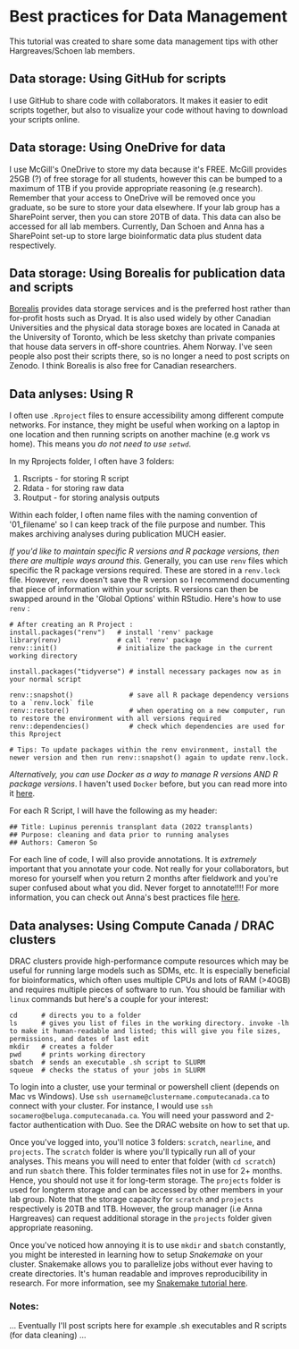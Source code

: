 # Best practices for Data Management

This tutorial was created to share some data management tips with other Hargreaves/Schoen lab members. 

## Data storage: Using GitHub for scripts

I use GitHub to share code with collaborators. It makes it easier to edit scripts together, but also to visualize your code without having to download your scripts online. 



## Data storage: Using OneDrive for data

I use McGill's OneDrive to store my data because it's FREE. McGill provides 25GB (?) of free storage for all students, however this can be bumped to a maximum of 1TB if you provide appropriate reasoning (e.g research). Remember that your access to OneDrive will be removed once you graduate, so be sure to store your data elsewhere. If your lab group has a SharePoint server, then you can store 20TB of data. This data can also be accessed for all lab members. Currently, Dan Schoen and Anna has a SharePoint set-up to store large bioinformatic data plus student data respectively.



## Data storage: Using Borealis for publication data and scripts

[Borealis](https://borealisdata.ca/) provides data storage services and is the preferred host rather than for-profit hosts such as Dryad. It is also used widely by other Canadian Universities and the physical data storage boxes are located in Canada at the University of Toronto, which be less sketchy than private companies that house data servers in off-shore countries. Ahem Norway. I've seen people also post their scripts there, so is no longer a need to post scripts on Zenodo. I think Borealis is also free for Canadian researchers.

## Data anlyses: Using R

I often use `.Rproject` files to ensure accessibility among different compute networks. For instance, they might be useful when working on a laptop in one location and then running scripts on another machine (e.g work vs home). This means you *do not need to use `setwd`*. 

In my Rprojects folder, I often have 3 folders:

1. Rscripts   - for storing R script
2. Rdata      - for storing raw data
3. Routput    - for storing analysis outputs

Within each folder, I often name files with the naming convention of '01_filename' so I can keep track of the file purpose and number. This makes archiving analyses during publication MUCH easier.

*If you'd like to maintain specific R versions and R package versions, then there are multiple ways around this*. Generally, you can use `renv` files which specific the R package versions required. These are stored in a `renv.lock` file. However, `renv` doesn't save the R version so I recommend documenting that piece of information within your scripts. R versions can then be swapped around in the 'Global Options' within RStudio. Here's how to use `renv` : 

```
# After creating an R Project :
install.packages("renv")   # install 'renv' package
library(renv)              # call 'renv' package
renv::init()               # initialize the package in the current working directory

install.packages("tidyverse") # install necessary packages now as in your normal script

renv::snapshot()              # save all R package dependency versions to a `renv.lock` file
renv::restore()               # when operating on a new computer, run to restore the environment with all versions required
renv::dependencies()          # check which dependencies are used for this Rproject

# Tips: To update packages within the renv environment, install the newer version and then run renv::snapshot() again to update renv.lock.

```


*Alternatively, you can use Docker as a way to manage R versions AND R package versions*. I haven't used `Docker` before, but you can read more into it [here](https://colinfay.me/docker-r-reproducibility/).

For each R Script, I will have the following as my header:

```
## Title: Lupinus perennis transplant data (2022 transplants)
## Purpose: cleaning and data prior to running analyses
## Authors: Cameron So
```

For each line of code, I will also provide annotations. It is *extremely* important that you annotate your code. Not really for your collaborators, but moreso for yourself when you return 2 months after fieldwork and you're super confused about what you did. Never forget to annotate!!!! For more information, you can check out Anna's best practices file [here](https://12c7dc14-9b05-8320-8644-794d1c8f6407.filesusr.com/ugd/9e5dfc_93c3b3c3579a4a28a282fd382bafed98.pdf).



## Data analyses: Using Compute Canada / DRAC clusters

DRAC clusters provide high-performance compute resources which may be useful for running large models such as SDMs, etc. It is especially beneficial for bioinformatics, which often uses multiple CPUs and lots of RAM (>40GB) and requires multiple pieces of software to run. You should be familiar with `linux` commands but here's a couple for your interest:

```
cd      # directs you to a folder
ls      # gives you list of files in the working directory. invoke -lh to make it human-readable and listed; this will give you file sizes, permissions, and dates of last edit
mkdir   # creates a folder
pwd     # prints working directory
sbatch  # sends an executable .sh script to SLURM 
squeue  # checks the status of your jobs in SLURM
```

To login into a cluster, use your terminal or powershell client (depends on Mac vs Windows). Use `ssh username@clustername.computecanada.ca` to connect with your cluster. For instance, I would use `ssh socamero@beluga.computecanada.ca`. You will need your password and 2-factor authentication with Duo. See the DRAC website on how to set that up.

Once you've logged into, you'll notice 3 folders: `scratch`, `nearline`, and `projects`. The `scratch` folder is where you'll typically run all of your analyses. This means you will need to enter that folder (with `cd scratch`) and run `sbatch` there. This folder terminates files not in use for 2+ months. Hence, you should not use it for long-term storage. The `projects` folder is used for longterm storage and can be accessed by other members in your lab group. Note that the storage capacity for `scratch` and `projects` respectively is 20TB and 1TB. However, the group manager (i.e Anna Hargreaves) can request additional storage in the `projects` folder given appropriate reasoning.

Once you've noticed how annoying it is to use `mkdir` and `sbatch` constantly, you might be interested in learning how to setup *Snakemake* on your cluster. Snakemake allows you to parallelize jobs without ever having to create directories. It's human readable and improves reproducibility in research. For more information, see my [Snakemake tutorial here](https://github.com/socameron/snakemake-tutorial).


### Notes:

... Eventually I'll post scripts here for example .sh executables and R scripts (for data cleaning) ...

